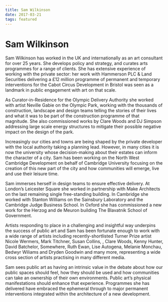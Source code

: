 ```yaml
---
title: Sam Wilkinson
date: 2017-03-21
tags: featured
---
```


# Sam Wilkinson 

Sam Wilkinson has worked in the UK and internationally as an art consultant for over 25 years. She develops policy and strategy, and curates arts programmes for a range of clients. She has extensive experience of working with the private sector: her work with Hammerson PLC & Land Securities delivering a £12 million programme of permanent and temporary interventions for the Cabot Circus Development in Bristol was seen as a landmark in public engagement with art on that scale.

As Curator-in-Residence for the Olympic Delivery Authority she worked with artist Neville Gabie on the Olympic Park, working with the thousands of construction, landscape and design teams telling the stories of their lives and what it was to be part of the construction programme of that magnitude. She also commissioned works by Clare Woods and DJ Simpson addressing large scale energy structures to mitigate their possible negative impact on the design of the park.

Increasingly our cities and towns are being shaped by the private developer with the local authority taking a planning lead. However, in many cities it is now the university whose decision-making about their estates can inform the character of a city. Sam has been working on the North West Cambridge Development on behalf of Cambridge University focusing on the creation of this new part of the city and how communities will emerge, live and use their leisure time.  

Sam immerses herself in design teams to ensure effective delivery. At London’s Leicester Square she worked in partnership with Make Architects on the last remaining single free-standing building. In Cambridge she worked with Stanton Williams on the Sainsbury Laboratory and the Cambridge Judge Business School.  In Oxford she has commissioned a new work for the Herzog and de Meuron building The Blavatnik School of Government.

Artists responding to place in a challenging and insightful way underpins the success of public art and Sam has been fortunate enough to work with a wide range of artists including recently-shortlisted Turner Prize artist Nicole Wermers, Mark Titchner, Susan Collins, , Clare Woods, Kenny Hunter, David Batchelor, Somewhere, Ruth Ewan, Lise Autogena, Melanie Monchau, Bedwyr Wiliams and Dryden Goodwin  and many more, representing a wide cross section of artists practising in many different media.

Sam sees public art as having an intrinsic value in the debate about how our public spaces should feel, how they should be used and how communities can take an ownership of their own environments. Public art’s physical manifestations should enhance that experience.  Programmes she has delivered have embraced the ephemeral through to major permanent interventions integrated within the architecture of a new development.

